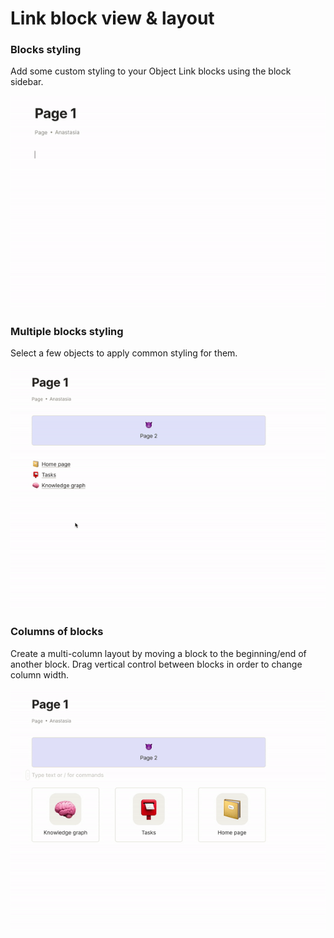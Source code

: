 # Link block view & layout

### Blocks styling

Add some custom styling to your Object Link blocks using the block sidebar.

![](../../.gitbook/assets/ezgif-6-b6a58a957e27.gif)

### Multiple blocks styling

Select a few objects to apply common styling for them.

![](../../.gitbook/assets/ezgif-6-1174bdecb108.gif)

### Columns of blocks

Create a multi-column layout by moving a block to the beginning/end of another block. Drag vertical control between blocks in order to change column width.

![](../../.gitbook/assets/ezgif-6-e5389f14bd94.gif)
